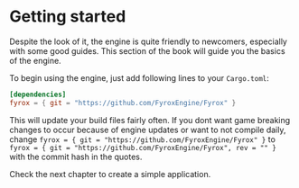 # Getting started

Despite the look of it, the engine is quite friendly to newcomers, especially with some good guides. This section
of the book will guide you the basics of the engine.

To begin using the engine, just add following lines to your `Cargo.toml`:

```toml
[dependencies]
fyrox = { git = "https://github.com/FyroxEngine/Fyrox" } 
```

This will update your build files fairly often. If you dont want game breaking changes to occur because of engine updates or want to not compile daily,
change `fyrox = { git = "https://github.com/FyroxEngine/Fyrox" }` to `fyrox = { git = "https://github.com/FyroxEngine/Fyrox", rev = "" }` with the commit
hash in the quotes.

Check the next chapter to create a simple application.

